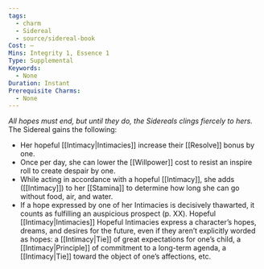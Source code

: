 ```yaml
---
tags:
  - charm
  - Sidereal
  - source/sidereal-book
Cost: —
Mins: Integrity 1, Essence 1
Type: Supplemental
Keywords:
  - None
Duration: Instant
Prerequisite Charms:
  - None
---
```

*All hopes must end, but until they do, the Sidereals clings fiercely to hers.*
The Sidereal gains the following: 
- Her hopeful [[Intimacy|Intimacies]] increase their [[Resolve]] bonus by one. 
- Once per day, she can lower the [[Willpower]] cost to resist an inspire roll to create despair by one. 
- While acting in accordance with a hopeful [[Intimacy]], she adds ([[Intimacy]]) to her [[Stamina]] to determine how long she can go without food, air, and water. 
- If a hope expressed by one of her Intimacies is decisively thawarted, it counts as fulfilling an auspicious prospect (p. XX). Hopeful [[Intimacy|Intimacies]] Hopeful Intimacies express a character’s hopes, dreams, and desires for the future, even if they aren’t explicitly worded as hopes: a [[Intimacy|Tie]] of great expectations for one’s child, a [[Intimacy|Principle]] of commitment to a long-term agenda, a [[Intimacy|Tie]] toward the object of one’s affections, etc.
